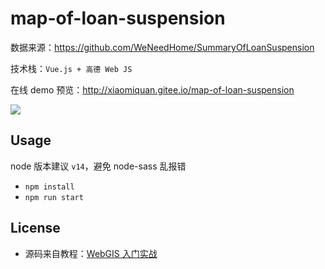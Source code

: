 # map-of-loan-suspension

数据来源：https://github.com/WeNeedHome/SummaryOfLoanSuspension

技术栈：`Vue.js + 高德 Web JS`

在线 demo 预览：http://xiaomiquan.gitee.io/map-of-loan-suspension

![](./demo1.png)

## Usage

node 版本建议 `v14`，避免 node-sass 乱报错

- `npm install`
- `npm run start`

## License

- 源码来自教程：[WebGIS 入门实战](https://xiaozhuanlan.com/webgis)
